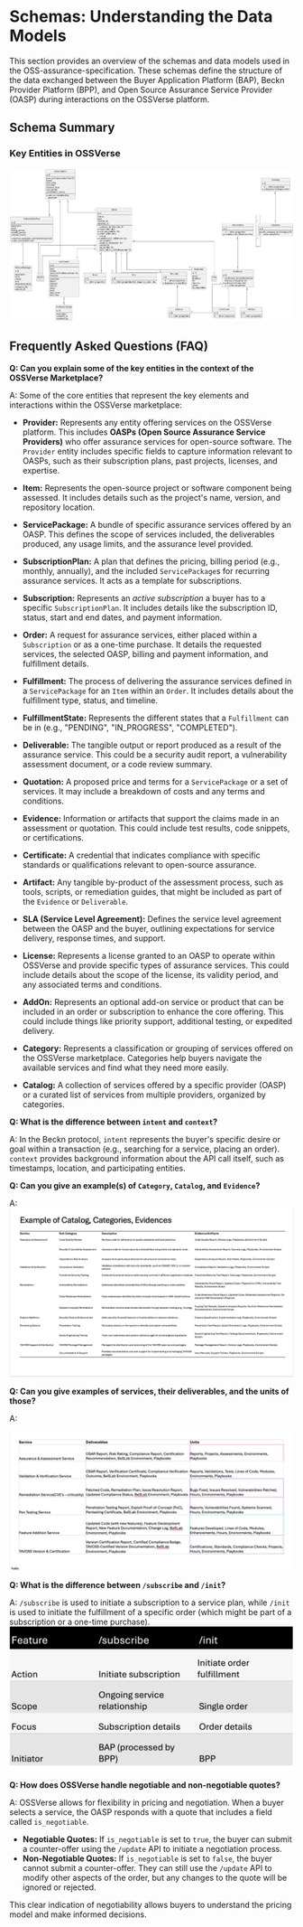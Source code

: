 # Schemas: Understanding the Data Models

This section provides an overview of the schemas and data models used in the OSS-assurance-specification. These schemas define the structure of the data exchanged between the Buyer Application Platform (BAP), Beckn Provider Platform (BPP), and Open Source Assurance Service Provider (OASP) during interactions on the OSSVerse platform.

## Schema Summary

### Key Entities in OSSVerse

![](../assets/images/entity-relation.png)  

##  Frequently Asked Questions (FAQ)

**Q: Can you explain some of the key entities in the context of the OSSVerse Marketplace?**

A: Some of the core entities that represent the key elements and interactions within the OSSVerse marketplace:

*   **Provider:** Represents any entity offering services on the OSSVerse platform. This includes **OASPs (Open Source Assurance Service Providers)** who offer assurance services for open-source software. The `Provider` entity includes specific fields to capture information relevant to OASPs, such as their subscription plans, past projects, licenses, and expertise.

*   **Item:** Represents the open-source project or software component being assessed. It includes details such as the project's name, version, and repository location.

*   **ServicePackage:** A bundle of specific assurance services offered by an OASP. This defines the scope of services included, the deliverables produced, any usage limits, and the assurance level provided.

*   **SubscriptionPlan:** A plan that defines the pricing, billing period (e.g., monthly, annually), and the included `ServicePackage`s for recurring assurance services. It acts as a template for subscriptions.

*   **Subscription:** Represents an *active subscription* a buyer has to a specific `SubscriptionPlan`. It includes details like the subscription ID, status, start and end dates, and payment information.

*   **Order:** A request for assurance services, either placed within a `Subscription` or as a one-time purchase. It details the requested services, the selected OASP, billing and payment information, and fulfillment details.

*   **Fulfillment:** The process of delivering the assurance services defined in a `ServicePackage` for an `Item` within an `Order`. It includes details about the fulfillment type, status, and timeline.

*   **FulfillmentState:** Represents the different states that a `Fulfillment` can be in (e.g., "PENDING", "IN_PROGRESS", "COMPLETED").

*   **Deliverable:** The tangible output or report produced as a result of the assurance service. This could be a security audit report, a vulnerability assessment document, or a code review summary.

*   **Quotation:** A proposed price and terms for a `ServicePackage` or a set of services. It may include a breakdown of costs and any terms and conditions.

*   **Evidence:** Information or artifacts that support the claims made in an assessment or quotation. This could include test results, code snippets, or certifications.

*   **Certificate:**  A credential that indicates compliance with specific standards or qualifications relevant to open-source assurance.

*   **Artifact:** Any tangible by-product of the assessment process, such as tools, scripts, or remediation guides, that might be included as part of the `Evidence` or `Deliverable`. 

*   **SLA (Service Level Agreement):** Defines the service level agreement between the OASP and the buyer, outlining expectations for service delivery, response times, and support.

*   **License:** Represents a license granted to an OASP to operate within OSSVerse and provide specific types of assurance services. This could include details about the scope of the license, its validity period, and any associated terms and conditions.

*   **AddOn:** Represents an optional add-on service or product that can be included in an order or subscription to enhance the core offering. This could include things like priority support, additional testing, or expedited delivery.

*   **Category:** Represents a classification or grouping of services offered on the OSSVerse marketplace. Categories help buyers navigate the available services and find what they need more easily.

*   **Catalog:** A collection of services offered by a specific provider (OASP) or a curated list of services from multiple providers, organized by categories.

**Q: What is the difference between `intent` and `context`?**

A: In the Beckn protocol, `intent` represents the buyer's specific desire or goal within a transaction (e.g., searching for a service, placing an order). `context` provides background information about the API call itself, such as timestamps, location, and participating entities.

**Q: Can you give an example(s) of `Category`, `Catalog`, and `Evidence`?**

A:
![](../assets/images/example-catalog-category-evidences.png)  

**Q: Can you give examples of services, their deliverables, and the units of those?**

A:

![](../assets/images/services-deliverables-units.png)  

**Q: What is the difference between `/subscribe` and `/init`?**

A: `/subscribe` is used to initiate a subscription to a service plan, while `/init` is used to initiate the fulfillment of a specific order (which might be part of a subscription or a one-time purchase).
![](../assets/images/subscribeVsInit.png)  

**Q: How does OSSVerse handle negotiable and non-negotiable quotes?**

A: OSSVerse allows for flexibility in pricing and negotiation. When a buyer selects a service, the OASP responds with a quote that includes a field called `is_negotiable`.

*  **Negotiable Quotes:** If `is_negotiable` is set to `true`, the buyer can submit a counter-offer using the `/update` API to initiate a negotiation process.
*  **Non-Negotiable Quotes:** If `is_negotiable` is set to `false`, the buyer cannot submit a counter-offer. They can still use the `/update` API to modify other aspects of the order, but any changes to the quote will be ignored or rejected.

This clear indication of negotiability allows buyers to understand the pricing model and make informed decisions.

